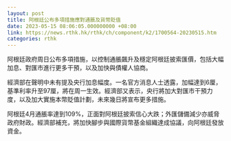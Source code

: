 ```yaml
---
layout: post
title: 阿根廷公布多項措施應對通脹及貨幣貶值
date: 2023-05-15 08:06:05.000000000 +08:00
link: https://news.rthk.hk/rthk/ch/component/k2/1700564-20230515.htm
categories: rthk
---
```


阿根廷政府周日公布多項措施，以控制通脹飆升及穩定阿根廷披索匯價，包括大幅加息、對匯市進行更多干預，以及加快與債權人協商。

經濟部在聲明中未有提及央行加息幅度。一名官方消息人士透露，加幅達到6厘，基準利率升至97厘，將在周一生效。經濟部又表示，央行將加大對匯市干預力度，以及加大實施本幣貶值計劃，未來幾日將宣布更多措施。

阿根廷4月通脹率達到109%，正面對阿根廷披索信心大跌；外匯儲備減少亦威脅政府財政。經濟部補充，將加快腳步與國際貨幣基金組織達成協議，向阿根廷發放資金。
